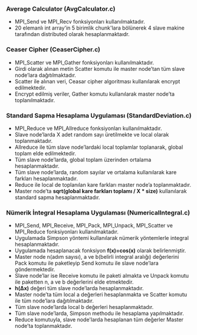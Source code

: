 ### Average Calculator (AvgCalculator.c)
- MPI_Send ve MPI_Recv fonksiyonları kullanılmaktadır.
- 20 elemanlı int array'in 5 birimlik chunk'lara bölünerek 4 slave makine tarafından distributed olarak hesaplanmaktaıdr.

### Ceaser Cipher (CeaserCipher.c)
- MPI_Scatter ve MPI_Gather fonksiyonları kullanılmaktadır.
- Girdi olarak alınan metin Scatter komutu ile  master node’tan tüm slave node’lara dağıtılmaktadır.
- Scatter ile alınan veri, Ceasar cipher algoritması kullanılarak encrypt edilmektedir.
- Encrypt edilmiş veriler, Gather komutu kullanılarak master node’ta toplanılmaktadır.

### Standard Sapma Hesaplama Uygulaması (StandardDeviation.c)
- MPI_Reduce ve MPI_Allreduce fonksiyonları kullanılmaktadır.
- Slave node’larda X adet random sayı üretilmekte ve local olarak toplanmaktadır.
- Allreduce ile tüm slave node’lardaki local toplamlar toplanarak, global toplam elde edilmektedir.
- Tüm slave node’larda, global toplam üzerinden ortalama hesaplanmaktadır.
- Tüm slave node’larda, random sayılar ve ortalama kullanılarak kare farkları hesaplanmaktadır.
- Reduce ile local de toplanılan kare farkları master node’a toplanmaktadır.
- Master node’ta **sqrt(global kare farkları toplamı / X * size)** kullanılarak standard sapma hesaplanmaktadır.

### Nümerik İntegral Hesaplama Uygulaması (NumericalIntegral.c)
- MPI_Send, MPI_Receive, MPI_Pack, MPI_Unpack, MPI_Scatter ve MPI_Reduce fonksiyonları kullanılmaktadır.
- Uygulamada Simpson yöntemi kullanılarak nümerik yöntemlerle integral hesaplanmaktadır.
- Uygulamada hesaplanacak fonksiyon **f(x)=cos(x)** olarak belirlenmiştir.
- Master node n(adım sayısı), a ve b(belirli integral aralığı) değerlerini Pack komutu ile paketleyip Send komutu ile slave node’lara göndermektedir.
- Slave node’lar ise Receive komutu ile paketi almakta ve Unpack komutu ile paketten n, a  ve b değerlerini elde etmektedir.
- **h(Δx)** değeri tüm slave node’larda hesaplanmaktadır.
- Master node’ta tüm local a değerleri hesaplanmakta ve Scatter komutu ile tüm node’lara dağıtılmaktadır.
- Tüm slave node’larda local b değerleri hesaplanmaktadır.
- Tüm slave node’larda, Simpson methodu ile hesaplama yapılmaktadır.
- Reduce komutuyla, slave node'larda hesaplanan tüm değerler Master node’ta toplanmaktadır.
